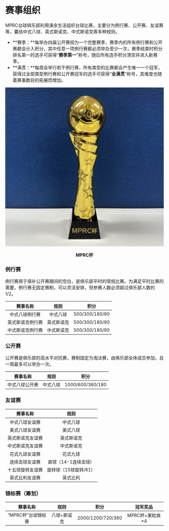 # 赛事组织

MPRC台球俱乐部利用课余生活组织台球比赛，主要分为例行赛、公开赛、友谊赛等，囊括中式八球、英式斯诺克、中式斯诺克等多种规则。

- **赛季：**每举办四届公开赛视为一个完整赛季，赛季内的所有例行赛和公开赛都会计入积分，其中任意一项例行赛都必须举办至少一次，赛季结束时积分排名第一的选手可获得“**赛季第一**”称号，随后所有选手积分清空并进入新赛季。
- **满贯：**每周会举行若干例行赛，所有类型的比赛都会产生唯一一个冠军，获得过全部类型例行赛和公开赛冠军的选手可获得“**全满贯**”称号，其难度也随着赛事数目的拓展而增加。

![](./img/mprc_cup.jpg)

<center><b>MPRC杯</b></center>

### 例行赛

例行赛用于填补公开赛期间的空白，是俱乐部平时的常规比赛。为满足平时比赛的需要，例行赛无固定赛制，可以灵活安排，但参赛人数必须超过俱乐部人数的1/2。

| 赛事名称         | 规则      | 积分           |
| :-------------: | :-------: | :------------: |
| 中式八球例行赛   | 中式八球   | 500/300/180/90 |
| 英式斯诺克例行赛 | 英式斯诺克 | 500/300/180/90 |
| 中式斯诺克例行赛 | 中式斯诺克 | 500/300/180/90 |

### 公开赛

公开赛是俱乐部的高水平对抗赛，赛制固定为淘汰赛，由俱乐部全体成员参加，且一周最多可以举办一次。

| 赛事名称         | 规则       | 积分            |
| :-------------: | :--------: | :-------------: |
| 中式八球公开赛   | 中式八球   | 1000/600/360/180 |

### 友谊赛

|     赛事名称     |    规则             |
| :-------------: | :-----------------: |
|  中式八球友谊赛  |  中式八球            |
|  美式八球友谊赛  |  美式八球            |
| 英式斯诺克友谊赛 | 英式斯诺克           |
| 中式斯诺克友谊赛 | 中式斯诺克           |
|  花式九球友谊赛  |  花式九球            |
| 连续击球友谊赛   | 直球（14-1连续击球）  |
| 十五球旋转友谊赛 | 旋转球（15球旋转/61） |
| 英式比利友谊赛   | 英式比利             |

### 锦标赛（筹划）

|       赛事名称       |    规则      |        积分         |      冠军奖品     |
| :-----------------: | :----------: | :-----------------: | :--------------: |
|  “MPRC杯”台球锦标赛  |  八球+斯诺克  |  2000/1200/720/360  |  MPRC杯+果粒爽*4  |